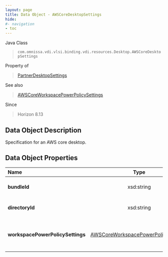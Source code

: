 ```yaml
---
layout: page
title: Data Object - AWSCoreDesktopSettings
hide:
#- navigation
- toc
---
```






Java Class
> `com.omnissa.vdi.vlsi.binding.vdi.resources.Desktop.AWSCoreDesktopSettings`

Property of
> [PartnerDesktopSettings](vdi.resources.Desktop.PartnerDesktopSettings.md#field_detail)

See also
> [AWSCoreWorkspacePowerPolicySettings](vdi.resources.Desktop.AWSCoreWorkspacePowerPolicySettings.md)

Since
> Horizon 8.13


## Data Object Description

Specification for an AWS core desktop.

## Data Object Properties

 Name | Type | Description
:---|:---:|:---
**bundleId**|  xsd:string|  ID of the AWS core bundle
**directoryId**|  xsd:string|  ID of the AWS core directory
**workspacePowerPolicySettings**| [AWSCoreWorkspacePowerPolicySettings](vdi.resources.Desktop.AWSCoreWorkspacePowerPolicySettings.md)|  Specification for an AWS Core power management settings.


 
